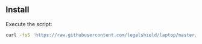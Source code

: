 Install
-------

Execute the script:

```sh
curl -fsS 'https://raw.githubusercontent.com/legalshield/laptop/master/mac' | sh
```

